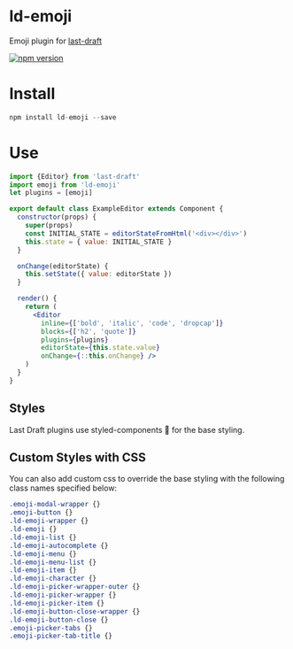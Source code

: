 # ld-emoji
Emoji plugin for [last-draft](http://lastdraft.vace.nz)

[![npm version](https://badge.fury.io/js/ld-emoji.svg)](https://badge.fury.io/js/ld-emoji)

# Install
```jsx
npm install ld-emoji --save
```

# Use
```jsx
import {Editor} from 'last-draft'
import emoji from 'ld-emoji'
let plugins = [emoji]

export default class ExampleEditor extends Component {
  constructor(props) {
    super(props)
    const INITIAL_STATE = editorStateFromHtml('<div></div>')
    this.state = { value: INITIAL_STATE }
  }

  onChange(editorState) {
    this.setState({ value: editorState })
  }

  render() {
    return (
      <Editor
        inline={['bold', 'italic', 'code', 'dropcap']}
        blocks={['h2', 'quote']}
        plugins={plugins}
        editorState={this.state.value}
        onChange={::this.onChange} />
    )
  }
}
```

## Styles

Last Draft plugins use styled-components 💅 for the base styling.

## Custom Styles with CSS

You can also add custom css to override the base styling with the following class names specified below:

```css
.emoji-modal-wrapper {}
.emoji-button {}
.ld-emoji-wrapper {}
.ld-emoji {}
.ld-emoji-list {}
.ld-emoji-autocomplete {}
.ld-emoji-menu {}
.ld-emoji-menu-list {}
.ld-emoji-item {}
.ld-emoji-character {}
.ld-emoji-picker-wrapper-outer {}
.ld-emoji-picker-wrapper {}
.ld-emoji-picker-item {}
.ld-emoji-button-close-wrapper {}
.ld-emoji-button-close {}
.emoji-picker-tabs {}
.emoji-picker-tab-title {}
```
